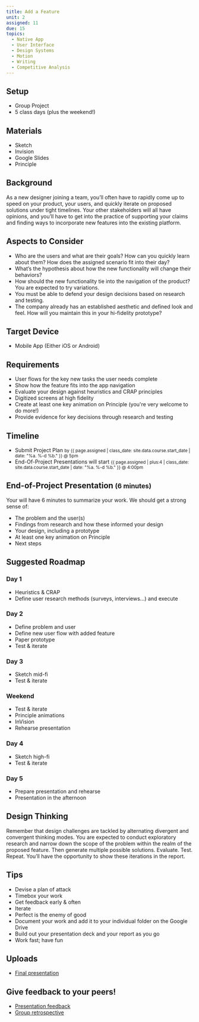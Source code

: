 ```yaml
---
title: Add a Feature
unit: 2
assigned: 11
due: 15
topics:
  - Native App
  - User Interface
  - Design Systems
  - Motion
  - Writing
  - Competitive Analysis
---
```

## Setup

* Group Project
* 5 class days (plus the weekend!)

## Materials

* Sketch
* Invision
* Google Slides
* Principle

## Background

As a new designer joining a team, you’ll often have to rapidly come up to speed on your product, your users, and quickly iterate on proposed solutions under tight timelines. Your other stakeholders will all have opinions, and you’ll have to get into the practice of supporting your claims and finding ways to incorporate new features into the existing platform.

## Aspects to Consider

* Who are the users and what are their goals? How can you quickly learn about them? How does the assigned scenario fit into their day?
* What’s the hypothesis about how the new functionality will change their behaviors?
* How should the new functionality tie into the navigation of the product? You are expected to try variations.
* You must be able to defend your design decisions based on research and testing.
* The company already has an established aesthetic and defined look and feel. How will you maintain this in your hi-fidelity prototype?

## Target Device

* Mobile App (Either iOS or Android)

## Requirements

* User flows for the key new tasks the user needs complete
* Show how the feature fits into the app navigation
* Evaluate your design against heuristics and CRAP principles
* Digitized screens at high fidelity
* Create at least one key animation on Principle (you're very welcome to do more!)
* Provide evidence for key decisions through research and testing

## Timeline

* Submit Project Plan <small>by {{ page.assigned | class_date: site.data.course.start_date | date: "%a.&nbsp;%-d&nbsp;%b." }} @ 5pm</small>
* End-Of-Project Presentations will start <small>{{ page.assigned | plus:4 | class_date: site.data.course.start_date | date: "%a.&nbsp;%-d&nbsp;%b." }} @ 4:00pm</small>

## End-of-Project Presentation <small>(6 minutes)</small>

Your will have 6 minutes to summarize your work. We should get a strong sense of:

* The problem and the user(s)
* Findings from research and how these informed your design
* Your design, including a prototype
* At least one key animation on Principle
* Next steps

## Suggested Roadmap

### Day 1

* Heuristics & CRAP
* Define user research methods (surveys, interviews...) and execute

### Day 2

* Define problem and user
* Define new user flow with added feature
* Paper prototype
* Test & iterate

### Day 3

* Sketch mid-fi
* Test & iterate

### Weekend

* Test & iterate
* Principle animations
* InVision
* Rehearse presentation

### Day 4

* Sketch high-fi
* Test & iterate

### Day 5

* Prepare presentation and rehearse
* Presentation in the afternoon

## Design Thinking

Remember that design challenges are tackled by alternating divergent and convergent thinking modes. You are expected to conduct exploratory research and narrow down the scope of the problem within the realm of the proposed feature. Then generate multiple possible solutions. Evaluate. Test. Repeat. You’ll have the opportunity to show these iterations in the report.

## Tips

* Devise a plan of attack
* Timebox your work
* Get feedback early & often
* Iterate
* Perfect is the enemy of good
* Document your work and add it to your individual folder on the Google Drive
* Build out your presentation deck and your report as you go
* Work fast; have fun

## Uploads

* [Final presentation](https://drive.google.com/drive/u/2/folders/1Kwyg2OznrFg3kWhWFmI6EFlJ4dzKcim1)

## Give feedback to your peers!

* [Presentation feedback](https://drive.google.com/drive/u/2/folders/1BGYunKoCSPe2xPnwaUrx52hvTzABYNq0)
* [Group retrospective](https://drive.google.com/drive/u/2/folders/1Mo73u58lBn6HPBQxwVxn9a9Waxke0FFO)
